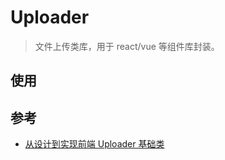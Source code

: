 # Uploader

> 文件上传类库，用于 react/vue 等组件库封装。

## 使用

## 参考

- [从设计到实现前端 Uploader 基础类](https://juejin.im/post/5e5badce51882549652d55c2)
